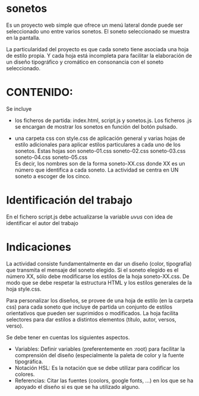 # sonetos

Es un proyecto web simple que ofrece un menú lateral donde puede ser seleccionado uno entre varios sonetos. El soneto seleccionado se muestra en la pantalla.

La particularidad del proyecto es que cada soneto tiene asociada una hoja de estilo propia. Y cada hoja está incompleta para facilitar la elaboración de un diseño tipográfico y cromático en consonancia con el soneto seleccionado.


# CONTENIDO:

Se incluye

- los ficheros de partida: index.html, script.js y sonetos.js. Los ficheros .js se 
encargan de mostrar los sonetos en función del botón pulsado.
           
- una carpeta css con style.css de aplicación general y varias hojas de estilo adicionales para aplicar estilos particulares a cada uno de los sonetos. Estas hojas son  soneto-01.css  soneto-02.css  soneto-03.css  soneto-04.css  soneto-05.css  
Es decir, los nombres son de la forma soneto-XX.css donde XX es un número que identifica a 
cada soneto. La actividad se centra en UN soneto a escoger de los cinco.


# Identificación del trabajo
 
En el fichero script.js debe actualizarse la variable _uvus_ con idea de identificar el autor del trabajo


# Indicaciones

La actividad consiste fundamentalmente en dar un diseño (color, tipografía) 
que transmita el mensaje del soneto elegido. Si el soneto elegido es el número XX, 
sólo debe modificarse los estilos de la hoja soneto-XX.css. De modo que se 
debe respetar la estructura HTML y los estilos generales de la hoja style.css.  



Para personalizar los diseños, se provee de una hoja de estilo (en la carpeta css) para cada 
soneto que incluye de partida un conjunto de estilos orientativos que pueden ser suprimidos o modificados.
La hoja facilita selectores para dar estilos a distintos elementos (título, autor, versos, verso). 

Se debe tener en cuentas los siguientes aspectos. 
  -  Variables: Definir variables (preferentemente en :root) para facilitar la 
     comprensión del diseño (especialmente la paleta de color y la fuente tipográfica. 
  -  Notación HSL:  Es la notación que se debe utilizar para codificar los colores.  
  -  Referencias: Citar las fuentes (coolors, google fonts, ...) en los que se ha apoyado el 
     diseño si es que se ha utilizado alguno.



